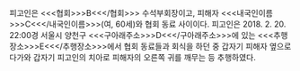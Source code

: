 피고인은 <<<협회>>>B<<</협회>>> 수석부회장이고, 피해자 <<<내국인이름>>>C<<</내국인이름>>>(여, 60세)와 협회 동료 사이이다. 피고인은 2018. 2. 20. 22:00경 서울시 양천구 <<<구아래주소>>>D<<</구아래주소>>>에 있는 <<<추행장소>>>E<<</추행장소>>>에서 협회 동료들과 회식을 하던 중 갑자기 피해자 옆으로 다가와 갑자기 피고인의 치아로 피해자의 오른쪽 귀를 깨무는 등 추행하였다.